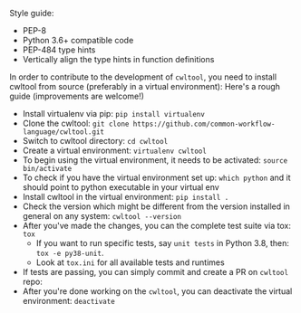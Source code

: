 Style guide:
- PEP-8
- Python 3.6+ compatible code
- PEP-484 type hints
- Vertically align the type hints in function definitions

In order to contribute to the development of ``cwltool``, you need to install cwltool from source (preferably in a virtual environment):
Here's a rough guide (improvements are welcome!) 
- Install virtualenv via pip: ``pip install virtualenv``
- Clone the cwltool: ``git clone https://github.com/common-workflow-language/cwltool.git``
- Switch to cwltool directory: ``cd cwltool``
- Create a virtual environment: ``virtualenv cwltool``
- To begin using the virtual environment, it needs to be activated: ``source bin/activate``
- To check if you have the virtual environment set up: ``which python`` and it should point to python executable in your virtual env
- Install cwltool in the virtual environment: ``pip install .``
- Check the version which might be different from the version installed in general on any system: ``cwltool --version``
- After you've made the changes, you can the complete test suite via tox: ``tox``
	- If you want to run specific tests, say ``unit tests`` in Python 3.8, then: ``tox -e py38-unit``.
	- Look at ``tox.ini`` for all available tests and runtimes
- If tests are passing, you can simply commit and create a PR on ``cwltool`` repo:
- After you're done working on the ``cwltool``, you can deactivate the virtual environment: ``deactivate``
